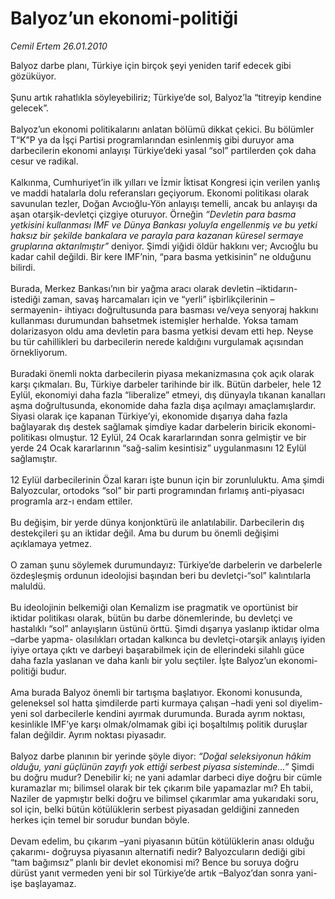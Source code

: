# Balyoz’un ekonomi-politiği

*Cemil Ertem 26.01.2010*

<div class="taraf_structure_2col_1zq">
<div class="margen_n">



 <p>Balyoz darbe planı, Türkiye için birçok şeyi yeniden tarif edecek gibi gözüküyor. <br/><br/>Şunu artık rahatlıkla söyleyebiliriz; Türkiye’de sol, Balyoz’la “titreyip kendine gelecek”. <br/><br/>Balyoz’un ekonomi politikalarını anlatan bölümü dikkat çekici. Bu bölümler T“K”P ya da İşçi Partisi programlarından esinlenmiş gibi duruyor ama darbecilerin ekonomi anlayışı Türkiye’deki yasal “sol” partilerden çok daha cesur ve radikal. <br/><br/>Kalkınma, Cumhuriyet’in ilk yılları ve İzmir İktisat Kongresi için verilen yanlış ve maddi hatalarla dolu referansları geçiyorum. Ekonomi politikası olarak savunulan tezler, Doğan Avcıoğlu-Yön anlayışı temelli, ancak bu anlayışı da aşan otarşik-devletçi çizgiye oturuyor. Örneğin <i>“Devletin para basma yetkisini kullanması IMF ve Dünya Bankası yoluyla engellenmiş ve bu yetki haksız bir şekilde bankalara ve parayla para kazanan küresel sermaye gruplarına aktarılmıştır” </i>deniyor. Şimdi yiğidi öldür hakkını ver; Avcıoğlu bu kadar cahil değildi. Bir kere IMF’nin, “para basma yetkisinin” ne olduğunu bilirdi. <br/><br/>Burada, Merkez Bankası’nın bir yağma aracı olarak devletin –iktidarın- istediği zaman, savaş harcamaları için ve “yerli” işbirlikçilerinin –sermayenin- ihtiyacı doğrultusunda para basması ve/veya senyoraj hakkını kullanması durumundan bahsetmek istemişler herhalde. Yoksa tamam dolarizasyon oldu ama devletin para basma yetkisi devam etti hep. Neyse bu tür cahillikleri bu darbecilerin nerede kaldığını vurgulamak açısından örnekliyorum. <br/><br/>Buradaki önemli nokta darbecilerin piyasa mekanizmasına çok açık olarak karşı çıkmaları. Bu, Türkiye darbeler tarihinde bir ilk. Bütün darbeler, hele 12 Eylül, ekonomiyi daha fazla “liberalize” etmeyi, dış dünyayla tıkanan kanalları aşma doğrultusunda, ekonomide daha fazla dışa açılmayı amaçlamışlardır. Siyasi olarak içe kapanan Türkiye’yi, ekonomide dışarıya daha fazla bağlayarak dış destek sağlamak şimdiye kadar darbelerin biricik ekonomi-politikası olmuştur. 12 Eylül, 24 Ocak kararlarından sonra gelmiştir ve bir yerde 24 Ocak kararlarının “sağ-salim kesintisiz” uygulanmasını 12 Eylül sağlamıştır. <br/><br/>12 Eylül darbecilerinin Özal kararı işte bunun için bir zorunluluktu. Ama şimdi Balyozcular, ortodoks “sol” bir parti programından fırlamış anti-piyasacı programla arz-ı endam ettiler. <br/><br/>Bu değişim, bir yerde dünya konjonktürü ile anlatılabilir. Darbecilerin dış destekçileri şu an iktidar değil. Ama bu durum bu önemli değişimi açıklamaya yetmez. <br/><br/>O zaman şunu söylemek durumundayız: Türkiye’de darbelerin ve darbelerle özdeşleşmiş ordunun ideolojisi başından beri bu devletçi-“sol” kalıntılarla maluldü. <br/><br/>Bu ideolojinin belkemiği olan Kemalizm ise pragmatik ve oportünist bir iktidar politikası olarak, bütün bu darbe dönemlerinde, bu devletçi ve hastalıklı “sol” anlayışların üstünü örttü. Şimdi dışarıya yaslanıp iktidar olma –darbe yapma- olasılıkları ortadan kalkınca bu devletçi-otarşik anlayış iyiden iyiye ortaya çıktı ve darbeyi başarabilmek için de ellerindeki silahlı güce daha fazla yaslanan ve daha kanlı bir yolu seçtiler. İşte Balyoz’un ekonomi-politiği budur. <br/><br/>Ama burada Balyoz önemli bir tartışma başlatıyor. Ekonomi konusunda, geleneksel sol hatta şimdilerde parti kurmaya çalışan –hadi yeni sol diyelim- yeni sol darbecilerle kendini ayırmak durumunda. Burada ayrım noktası, kesinlikle IMF’ye karşı olmak/olmamak gibi içi boşaltılmış politik duruşlar falan değildir. Ayrım noktası piyasadır. <br/><br/>Balyoz darbe planının bir yerinde şöyle diyor: <i>“Doğal seleksiyonun hâkim olduğu, yani güçlünün zayıfı yok ettiği serbest piyasa sisteminde...”</i> Şimdi bu doğru mudur? Denebilir ki; ne yani adamlar darbeci diye doğru bir cümle kuramazlar mı; bilimsel olarak bir tek çıkarım bile yapamazlar mı? Eh tabii, Naziler de yapmıştır belki doğru ve bilimsel çıkarımlar ama yukarıdaki soru, sol için, belki bütün kötülüklerin serbest piyasadan geldiğini zanneden herkes için temel bir sorudur bundan böyle. <br/><br/>Devam edelim, bu çıkarım –yani piyasanın bütün kötülüklerin anası olduğu çakarımı- doğruysa piyasanın alternatifi nedir? Balyozcuların dediği gibi “tam bağımsız” planlı bir devlet ekonomisi mi? Bence bu soruya doğru dürüst yanıt vermeden yeni bir sol Türkiye’de artık –Balyoz’dan sonra yani- işe başlayamaz.</p>
<br/>
<br/>
<br/>



<br/>


<div id="taraf_not">
</div>

</div>


</div>
